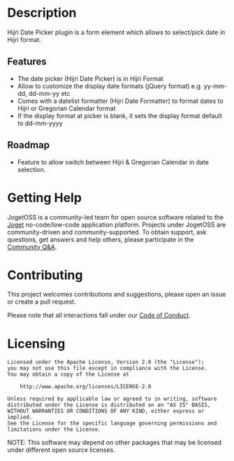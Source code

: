 # Description

Hijri Date Picker plugin is a form element which allows to select/pick date in Hijri format.

## Features
* The date picker (Hijri Date Picker) is in Hijri Format
* Allow to customize the display date formats (jQuery format) e.g. yy-mm-dd, dd-mm-yy etc
* Comes with a datelist formatter (Hijri Date Formatter) to format dates to Hijri or Gregorian Calendar format
* If the display format at picker is blank, it sets the display format default to dd-mm-yyyy

## Roadmap
* Feature to allow switch between Hijri & Gregorian Calendar in date selection.

# Getting Help

JogetOSS is a community-led team for open source software related to the [Joget](https://www.joget.org) no-code/low-code application platform.
Projects under JogetOSS are community-driven and community-supported.
To obtain support, ask questions, get answers and help others, please participate in the [Community Q&A](https://answers.joget.org/).

# Contributing

This project welcomes contributions and suggestions, please open an issue or create a pull request.

Please note that all interactions fall under our [Code of Conduct](https://github.com/jogetoss/repo-template/blob/main/CODE_OF_CONDUCT.md).

# Licensing

    Licensed under the Apache License, Version 2.0 (the "License");
    you may not use this file except in compliance with the License.
    You may obtain a copy of the License at

        http://www.apache.org/licenses/LICENSE-2.0

    Unless required by applicable law or agreed to in writing, software
    distributed under the License is distributed on an "AS IS" BASIS,
    WITHOUT WARRANTIES OR CONDITIONS OF ANY KIND, either express or implied.
    See the License for the specific language governing permissions and
    limitations under the License.

NOTE: This software may depend on other packages that may be licensed under different open source licenses.
